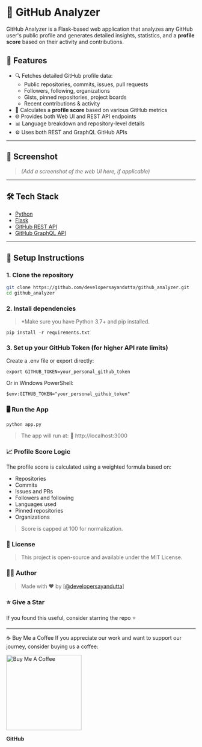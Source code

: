 # 🧠 GitHub Analyzer

GitHub Analyzer is a Flask-based web application that analyzes any GitHub user's public profile and generates detailed insights, statistics, and a **profile score** based on their activity and contributions.

## 🚀 Features

- 🔍 Fetches detailed GitHub profile data:
  - Public repositories, commits, issues, pull requests
  - Followers, following, organizations
  - Gists, pinned repositories, project boards
  - Recent contributions & activity
- 🧠 Calculates a **profile score** based on various GitHub metrics
- 🌐 Provides both Web UI and REST API endpoints
- 📊 Language breakdown and repository-level details
- ⚙️ Uses both REST and GraphQL GitHub APIs

---

## 📸 Screenshot

> *(Add a screenshot of the web UI here, if applicable)*

---

## 🛠️ Tech Stack

- [Python](https://www.python.org/)
- [Flask](https://flask.palletsprojects.com/)
- [GitHub REST API](https://docs.github.com/en/rest)
- [GitHub GraphQL API](https://docs.github.com/en/graphql)

---

## 🔧 Setup Instructions

### 1. Clone the repository

```bash
git clone https://github.com/developersayandutta/github_analyzer.git
cd github_analyzer
```
### 2. Install dependencies
> *Make sure you have Python 3.7+ and pip installed.

```
pip install -r requirements.txt
```
### 3. Set up your GitHub Token (for higher API rate limits)
Create a .env file or export directly:

```
export GITHUB_TOKEN=your_personal_github_token
```
Or in Windows PowerShell:
```
$env:GITHUB_TOKEN="your_personal_github_token"
```
### 🖥️ Run the App
```
python app.py
```
> The app will run at: 📍 http://localhost:3000

### 📈 Profile Score Logic
The profile score is calculated using a weighted formula based on:
- Repositories
- Commits
- Issues and PRs
- Followers and following
- Languages used
- Pinned repositories
- Organizations
> Score is capped at 100 for normalization.
### 📄 License
> This project is open-source and available under the MIT License.
### 👨‍💻 Author
> Made with ❤️ by [[@developersayandutta](https://github.com/developersayandutta)]

### ⭐️ Give a Star
If you found this useful, consider starring the repo ⭐️

---
☕ Buy Me a Coffee
If you appreciate our work and want to support our journey, consider buying us a coffee:

<a href="https://www.buymeacoffee.com/s_a_y_a_n" target="_blank"> <img src="https://cdn.buymeacoffee.com/buttons/v2/default-yellow.png" alt="Buy Me A Coffee" width="200" /> </a>

**GitHub**

